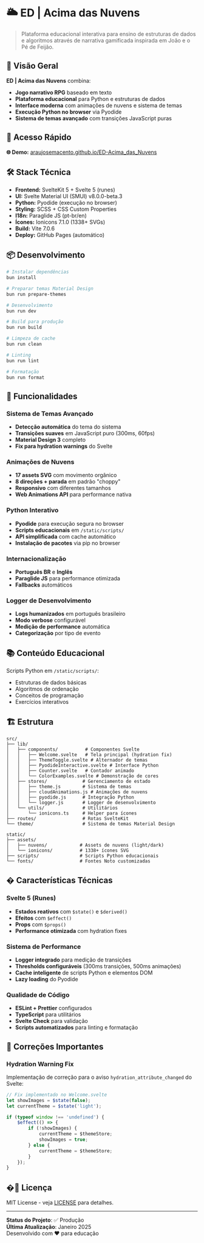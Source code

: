 # 🌥️ ED | Acima das Nuvens

> Plataforma educacional interativa para ensino de estruturas de dados e algoritmos através de narrativa gamificada inspirada em João e o Pé de Feijão.

## 🎯 Visão Geral

**ED | Acima das Nuvens** combina:

- **Jogo narrativo RPG** baseado em texto
- **Plataforma educacional** para Python e estruturas de dados
- **Interface moderna** com animações de nuvens e sistema de temas
- **Execução Python no browser** via Pyodide
- **Sistema de temas avançado** com transições JavaScript puras

## 🚀 Acesso Rápido

**🌐 Demo:** [araujosemacento.github.io/ED-Acima_das_Nuvens](https://araujosemacento.github.io/ED-Acima_das_Nuvens/)

## 🛠️ Stack Técnica

- **Frontend:** SvelteKit 5 + Svelte 5 (runes)
- **UI:** Svelte Material UI (SMUI) v8.0.0-beta.3
- **Python:** Pyodide (execução no browser)
- **Styling:** SCSS + CSS Custom Properties
- **I18n:** Paraglide JS (pt-br/en)
- **Ícones:** Ionicons 7.1.0 (1338+ SVGs)
- **Build:** Vite 7.0.6
- **Deploy:** GitHub Pages (automático)

## 📦 Desenvolvimento

```bash
# Instalar dependências
bun install

# Preparar temas Material Design
bun run prepare-themes

# Desenvolvimento
bun run dev

# Build para produção
bun run build

# Limpeza de cache
bun run clean

# Linting
bun run lint

# Formatação
bun run format
```

## 🎨 Funcionalidades

### Sistema de Temas Avançado

- **Detecção automática** do tema do sistema
- **Transições suaves** em JavaScript puro (300ms, 60fps)
- **Material Design 3** completo
- **Fix para hydration warnings** do Svelte

### Animações de Nuvens

- **17 assets SVG** com movimento orgânico
- **8 direções + parada** em padrão "choppy"
- **Responsivo** com diferentes tamanhos
- **Web Animations API** para performance nativa

### Python Interativo

- **Pyodide** para execução segura no browser
- **Scripts educacionais** em `/static/scripts/`
- **API simplificada** com cache automático
- **Instalação de pacotes** via pip no browser

### Internacionalização

- **Português BR** e **Inglês**
- **Paraglide JS** para performance otimizada
- **Fallbacks** automáticos

### Logger de Desenvolvimento

- **Logs humanizados** em português brasileiro
- **Modo verbose** configurável
- **Medição de performance** automática
- **Categorização** por tipo de evento

## 📚 Conteúdo Educacional

Scripts Python em `/static/scripts/`:

- Estruturas de dados básicas
- Algoritmos de ordenação
- Conceitos de programação
- Exercícios interativos

## 🏗️ Estrutura

```text
src/
├── lib/
│   ├── components/          # Componentes Svelte
│   │   ├── Welcome.svelte   # Tela principal (hydration fix)
│   │   ├── ThemeToggle.svelte # Alternador de temas
│   │   ├── PyodideInteractive.svelte # Interface Python
│   │   ├── Counter.svelte   # Contador animado
│   │   └── ColorExamples.svelte # Demonstração de cores
│   ├── stores/             # Gerenciamento de estado
│   │   ├── theme.js        # Sistema de temas
│   │   ├── cloudAnimations.js # Animações de nuvens
│   │   ├── pyodide.js      # Integração Python
│   │   └── logger.js       # Logger de desenvolvimento
│   └── utils/              # Utilitários
│       └── ionicons.ts     # Helper para ícones
├── routes/                 # Rotas SvelteKit
└── theme/                  # Sistema de temas Material Design

static/
├── assets/
│   ├── nuvens/            # Assets de nuvens (light/dark)
│   └── ionicons/          # 1338+ ícones SVG
├── scripts/               # Scripts Python educacionais
└── fonts/                 # Fontes Noto customizadas
```

## � Características Técnicas

### Svelte 5 (Runes)

- **Estados reativos** com `$state()` e `$derived()`
- **Efeitos** com `$effect()`
- **Props** com `$props()`
- **Performance otimizada** com hydration fixes

### Sistema de Performance

- **Logger integrado** para medição de transições
- **Thresholds configuráveis** (300ms transições, 500ms animações)
- **Cache inteligente** de scripts Python e elementos DOM
- **Lazy loading** do Pyodide

### Qualidade de Código

- **ESLint + Prettier** configurados
- **TypeScript** para utilitários
- **Svelte Check** para validação
- **Scripts automatizados** para linting e formatação

## 🚨 Correções Importantes

### Hydration Warning Fix

Implementação de correção para o aviso `hydration_attribute_changed` do Svelte:

```javascript
// Fix implementado no Welcome.svelte
let showImages = $state(false);
let currentTheme = $state('light');

if (typeof window !== 'undefined') {
	$effect(() => {
		if (!showImages) {
			currentTheme = $themeStore;
			showImages = true;
		} else {
			currentTheme = $themeStore;
		}
	});
}
```

## �📝 Licença

MIT License - veja [LICENSE](LICENSE) para detalhes.

---

**Status do Projeto**: ✅ Produção  
**Última Atualização**: Janeiro 2025  
Desenvolvido com ❤️ para educação
